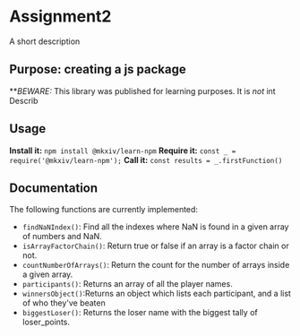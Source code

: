 # Assignment2
A short description
## Purpose: creating a js package
**_BEWARE:_ This library was published for learning purposes. It is _not_ int
Describ
## Usage
**Install it:**
`npm install @mkxiv/learn-npm`
**Require it:**
`const _ = require('@mkxiv/learn-npm');`
**Call it:**
`const results = _.firstFunction()`
## Documentation
The following functions are currently implemented:

* `findNaNIndex()`: Find all the indexes where NaN is found in a given array of numbers and NaN.
* `isArrayFactorChain()`: Return true or false if an array is a factor chain or not.
* `countNumberOfArrays()`: Return the count for the number of arrays inside a given array.
* `participants()`: Returns an array of all the player names.
* `winnersObject()`:Returns an object which lists each participant, and a list of who they've beaten
* `biggestLoser()`: Returns the loser name with the biggest tally of loser_points.
